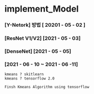 # implement_Model

### [Y-Netork] 방법 [ 20201 - 05 - 02 ]
### [ResNet V1/V2] [2021 - 05 - 03]
### [DenseNet] [2021 - 05 - 05]
### [2021 - 06 - 10 ~ 2021 - 06 -11]   

    kmeans ? skitlearn
    kmeans ? tensorflow 2.0
    
    Finsh Kmeans Algorithm using tensorflow
    
    
    
    
